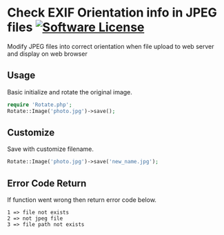 # Check EXIF Orientation info in JPEG files [![Software License](https://img.shields.io/badge/license-MIT-brightgreen.svg?style=flat-square)](LICENSE.md)
Modify JPEG files into correct orientation when file upload to web server and display on web browser

## Usage
Basic initialize and rotate the original image.
```php
require 'Rotate.php';
Rotate::Image('photo.jpg')->save();
```
## Customize
Save with customize filename.
```php
Rotate::Image('photo.jpg')->save('new_name.jpg');
```
## Error Code Return
If function went wrong then return error code below.
```
1 => file not exists
2 => not jpeg file
3 => file path not exists
```
